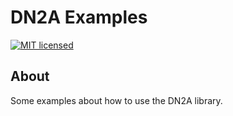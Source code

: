 # DN2A Examples #

[![MIT licensed](https://img.shields.io/badge/license-MIT-blue.svg)](https://raw.githubusercontent.com/antoniodeluca/dn2a-examples/main/LICENSE)

## About ##

Some examples about how to use the DN2A library.
